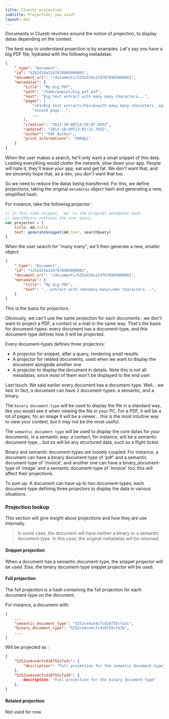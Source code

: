 ```yaml
---
title: Cluestr projection
subtitle: Projection, you said?
layout: doc
---
```


Documents in Cluestr revolves around the notion of projection, to display datas depending on the context.

The best way to understand projection is by examples. Let's say you have a big PDF file, hydrated with the following metadatas:

```json
{
	"_type": "Document",
	"id": "5252d19a1247678905000001",
	"document_url": "/documents/5252d19a1247678905000001",
	"metadatas": {
		"title": "My big PDF",
		"path": "/home/papiel/big_pdf.pdf",
		"text": "Big text extract with many many characters...",
		"pages": [
			"<h1>Big text extract</h1><p>with many many characters, spanning across multiple pages.",
			"second page...",
			...
		],
		"creation": "2013-10-08T14:59:07.895Z",
		"updated": "2013-10-09T13:01:22.783Z",
		"author": "PDF Author",
		"print_informations": "300dpi"
	}
}
```

When the user makes a search, he'll only want a small snippet of this data. Loading everything would clutter the network, slow down your app. People will hate it, they'll leave your app, eat and get fat. We don't want that, and we sincerely hope that, as a dev, you don't want that too.

So we need to reduce the datas being transferred. For this, we define projections, taking the original `metadatas` object hash and generating a new, simplified hash.

For instance, take the following projector :

```javascript
// In this code snippet, `md` is the original metadatas hash.
// searchQuery contains the user query.
var projector = {
	title: md.title
	text: generateSnippet(md.text, searchQuery)
}
```

When the user search for "many many", we'll then generate a new, smaller object:

```json
{
	"_type": "Document",
	"id": "5252d19a1247678905000001",
	"document_url": "/documents/5252d19a1247678905000001",
	"metadatas": {
		"title": "My big PDF",
		"text": "...extract with <em>many many</em> characters...",
	}
}
```

This is the basis for projectors.

Obviously, we can't use the same projection for each documents : we don't want to project a PDF, a contact or a mail in the same way.
That's the basis for document-types: every document has a document-type, and this document-type defines how it will be projected.

Every document-types defines three projectors:

* A projector for snippet, after a query, rendering small results
* A projector for related documents, used when we want to display the document alongside another one
* A projector to display the document in details. Note this is not all metadatas, since most of them won't be displayed to the end user.

Last touch. We said earlier every document has a document-type. Well... we lied. In fact, a document can have 2 document-types: a semantic, and a binary.

The `binary document-type` will be used to display the file in a standard way, like you would see it when viewing the file in your PC. For a PDF, it will be a lot of pages, for an image it will be a viewer... this is the most intuitive way to view your content, but it may not be the most useful.

The `semantic document-type` will be used to display the core datas for your documents, in a semantic way: a contact, for instance, will be a semantic document-type... but so will be any structured data, such as a flight ticket.

Binary and semantic document-types are loosely coupled. For instance, a document can have a binary document-type of 'pdf' and a semantic document-type of 'invoice', and another one can have a binary_document-type of 'image' and a semantic document-type of 'invoice' too: this will affect their projections.

To sum up. A document can have up to two document-types, each document-type defining three projectors to display the data in various situations.

### Projection lookup
This section will give insight about projections and how they are use internally.

> In some case, the document will have neither a binary or a semantic document-type. In this case, the original metadatas will be returned.

#### Snippet projection
When a document has a semantic document-type, the snippet projector will be used. Else, the binary document-type snippet projector will be used.

#### Full projection
The full projection is a hash containing the full projection for each document-type on the document.

For instance, a document with:

```json
{
	...
    "semantic_document_type": "5252ce4ce4cfcd16f55cfa3c",
    "binary_document_type": "5252ce4ce4cfcd16f55cfa3b",
    ...
}
```

Will be projected as :

```json
{
	"5252ce4ce4cfcd16f55cfa3c": {
		"description": "Full projection for the semantic document-type"
	},
	"5252ce4ce4cfcd16f55cfa3b": {
		description: "Full projection for the binary document-type"
	},
}
```

#### Related projection
Not used for now.
